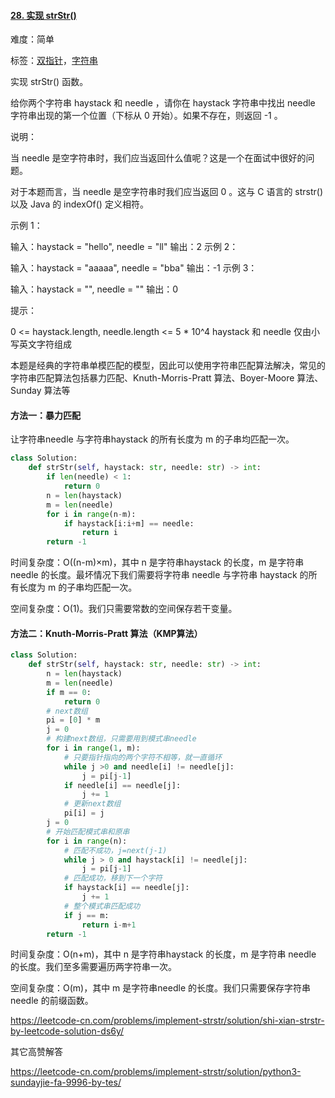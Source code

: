 #### [28. 实现 strStr()](https://leetcode-cn.com/problems/implement-strstr/)

难度：简单

标签：[双指针](../原理/双指针.md)，[字符串](../原理/字符串.md)

实现 strStr() 函数。

给你两个字符串 haystack 和 needle ，请你在 haystack 字符串中找出 needle 字符串出现的第一个位置（下标从 0 开始）。如果不存在，则返回  -1 。

 

说明：

当 needle 是空字符串时，我们应当返回什么值呢？这是一个在面试中很好的问题。

对于本题而言，当 needle 是空字符串时我们应当返回 0 。这与 C 语言的 strstr() 以及 Java 的 indexOf() 定义相符。

 

示例 1：

输入：haystack = "hello", needle = "ll"
输出：2
示例 2：

输入：haystack = "aaaaa", needle = "bba"
输出：-1
示例 3：

输入：haystack = "", needle = ""
输出：0


提示：

0 <= haystack.length, needle.length <= 5 * 10^4
haystack 和 needle 仅由小写英文字符组成

本题是经典的字符串单模匹配的模型，因此可以使用字符串匹配算法解决，常见的字符串匹配算法包括暴力匹配、Knuth-Morris-Pratt 算法、Boyer-Moore 算法、Sunday 算法等

#### 方法一：暴力匹配

让字符串needle 与字符串haystack 的所有长度为 m 的子串均匹配一次。

```python
class Solution:
    def strStr(self, haystack: str, needle: str) -> int:
        if len(needle) < 1:
            return 0
        n = len(haystack)
        m = len(needle)
        for i in range(n-m):
            if haystack[i:i+m] == needle:
                return i
        return -1
```

时间复杂度：O((n-m)×m)，其中 n 是字符串haystack 的长度，m 是字符串 needle 的长度。最坏情况下我们需要将字符串 needle 与字符串 haystack 的所有长度为 m 的子串均匹配一次。

空间复杂度：O(1)。我们只需要常数的空间保存若干变量。

#### 方法二：Knuth-Morris-Pratt 算法（KMP算法）



```python
class Solution:
    def strStr(self, haystack: str, needle: str) -> int:
        n = len(haystack)
        m = len(needle)
        if m == 0:
            return 0
        # next数组
        pi = [0] * m
        j = 0
        # 构建next数组，只需要用到模式串needle
        for i in range(1, m):
            # 只要指针指向的两个字符不相等，就一直循环
            while j >0 and needle[i] != needle[j]:
                j = pi[j-1]
            if needle[i] == needle[j]:
                j += 1
            # 更新next数组
            pi[i] = j
        j = 0
        # 开始匹配模式串和原串
        for i in range(n):
            # 匹配不成功，j=next(j-1)
            while j > 0 and haystack[i] != needle[j]:
                j = pi[j-1]
            # 匹配成功，移到下一个字符
            if haystack[i] == needle[j]:
                j += 1
            # 整个模式串匹配成功
            if j == m:
                return i-m+1
        return -1
```

时间复杂度：O(n+m)，其中 n 是字符串haystack 的长度，m 是字符串 needle 的长度。我们至多需要遍历两字符串一次。

空间复杂度：O(m)，其中 m 是字符串needle 的长度。我们只需要保存字符串needle 的前缀函数。

https://leetcode-cn.com/problems/implement-strstr/solution/shi-xian-strstr-by-leetcode-solution-ds6y/



其它高赞解答

https://leetcode-cn.com/problems/implement-strstr/solution/python3-sundayjie-fa-9996-by-tes/